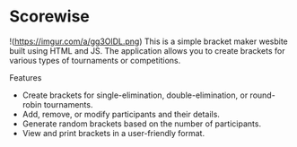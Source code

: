 # Scorewise
!(https://imgur.com/a/gg3OlDL.png)
This is a simple bracket maker wesbite built using HTML and JS. The application allows you to create brackets for various types of tournaments or competitions.

Features

* Create brackets for single-elimination, double-elimination, or round-robin tournaments.
* Add, remove, or modify participants and their details.
* Generate random brackets based on the number of participants.
* View and print brackets in a user-friendly format.
